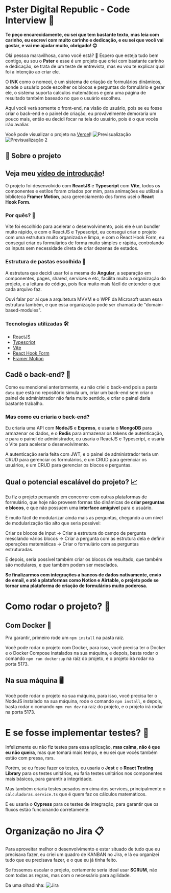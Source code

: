 # Pster Digital Republic - Code Interview 🔗

**Te peço encarecidamente, eu sei que tem bastante texto, mas leia com carinho, eu escrevi com muito carinho e dedicação, e eu sei que você vai gostar, e vai me ajudar muito, obrigado! 😊**

Olá pessoa maravilhosa, como você está? 🙂
Espero que esteja tudo bem contigo, eu sou o **Pster** e esse é um projeto que criei com bastante carinho e dedicação, se trata de um teste de entrevista, mas eu vou te explicar qual foi a intenção ao criar ele.

O **INK** como o nomeei, é um sistema de criação de formulários dinâmicos, aonde o usuário pode escolher os blocos e perguntas do formulário e gerar ele, o sistema suporta calculos matemáticos e gera uma página de resultado também baseado no que o usuário escolheu.

Aqui você verá somente o front-end, na visão do usuário, pois se eu fosse criar o back-end e o painel de criação, eu provávelmente demoraria um pouco mais, então eu decidi focar na tela do usuário, pois é o que vocês irão avaliar.

Você pode visualizar o projeto na [Vercel](https://digitalr-code-interview.vercel.app/)!
![Previsualização](https://i.imgur.com/fHZApFp.gif)
![Previsualização 2](https://i.imgur.com/gtjwODo.gif)

## 📝 Sobre o projeto

## Veja meu [vídeo de introdução](https://www.youtube.com/watch?v=cRIQ4bvO9B0)!

O projeto foi desenvolvido com **ReactJS** e **Typescript** com **Vite**, todos os componentes e estilos foram criados por mim, para animações eu utilizei a biblioteca **Framer Motion**, para gerenciamento dos forms usei o **React Hook Form**.

### **Por quês?** 🤔

Vite foi escolhido para acelerar o desenvolvimento, pois ele é um bundler muito rápido, e com o ReactJS e Typescript, eu consegui criar o projeto com uma estrutura muito organizada e limpa, e com o React Hook Form, eu consegui criar os formulários de forma muito simples e rápida, controlando os inputs sem necessidade direta de criar dezenas de estados.

### **Estrutura de pastas escolhida** 📁

A estrutura que decidi usar foi a mesma do **Angular**, a separação em componentes, pages, shared, services e etc, facilita muito a organização do projeto, e a leitura do código, pois fica muito mais fácil de entender o que cada arquivo faz.

Ouvi falar por ai que a arquitetura MVVM e o WPF da Microsoft usam essa estrutura também, e que essa organização pode ser chamada de "domain-based-modules".

### **Tecnologias utilizadas** 🛠

- [ReactJS](https://pt-br.reactjs.org/)
- [Typescript](https://www.typescriptlang.org/)
- [Vite](https://vitejs.dev/)
- [React Hook Form](https://react-hook-form.com/)
- [Framer Motion](https://www.framer.com/motion/)

## Cadê o back-end? 🤔

Como eu mencionei anteriormente, eu não criei o back-end pois a pasta `data` que está no repositório simula um, criar um back-end sem criar o painel de administrador não faria muito sentido, e criar o painel daria bastante trabalho.

### **Mas como eu criaria o back-end?**

Eu criaria uma API com **NodeJS** e **Express**, e usaria o **MongoDB** para armazenar os dados, e o **Redis** para armazenar os tokens de autenticação, e para o painel de administrador, eu usaria o ReactJS e Typescript, e usaria o Vite para acelerar o desenvolvimento.

A autenticação seria feita com JWT, e o painel de administrador teria um CRUD para gerenciar os formulários, e um CRUD para gerenciar os usuários, e um CRUD para gerenciar os blocos e perguntas.

## Qual o potencial escalável do projeto? 📈

Eu fiz o projeto pensando em concorrer com outras plataformas de formulário, que hoje não proveem formas tão dinâmicas de **criar perguntas e blocos**, e que não possuem uma **interface amigável** para o usuário.

É muito fácil de modularizar ainda mais as perguntas, chegando a um nível de modularização tão alto que seria possivel:

Criar os blocos de input -> Criar a estrutura do campo de pergunta mesclando vários blocos -> Criar a pergunta com as estrutura dela e definir operações matemáticas -> Criar o formulário com as perguntas estruturadas.

E depois, seria possível também criar os blocos de resultado, que também são modulares, e que também podem ser mesclados.

**Se finalizarmos com integrações a bancos de dados nativamente, envio de email, e até a plataformas como Notion e Airtable, o projeto pode se tornar uma plataforma de criação de formulários muito poderosa.**

# Como rodar o projeto? 🚀

## Com Docker 🐳

Pra garantir, primeiro rode um `npm install` na pasta raiz.

Você pode rodar o projeto com Docker, para isso, você precisa ter o Docker e o Docker Compose instalados na sua máquina, e depois, basta rodar o comando `npm run docker:up` na raiz do projeto, e o projeto irá rodar na porta 5173.

## Na sua máquina 🖥

Você pode rodar o projeto na sua máquina, para isso, você precisa ter o NodeJS instalado na sua máquina, rode o comando `npm install`, e depois, basta rodar o comando `npm run dev` na raiz do projeto, e o projeto irá rodar na porta 5173.

# E se fosse implementar testes? 🧪

Infelizmente eu não fiz testes para essa aplicação, **mas calma, não é que eu não queira**, mas que tomará mais tempo, e eu sei que vocês também estão com pressa, rsrs.

Porém, se eu fosse fazer os testes, eu usaria o **Jest** e o **React Testing Library** para os testes unitários, eu faria testes unitários nos componentes mais básicos, para garantir a integridade.

Mas também criaria testes pesados em cima dos services, principalmente o `calculadoras.service.ts` que é quem faz os cálculos matemáticos.

E eu usaria o **Cypress** para os testes de integração, para garantir que os fluxos estão funcionando corretamente.

# Organização no Jira 📋

Para aproveitar melhor o desenvolvimento e estar situado de tudo que eu precisava fazer, eu criei um quadro de KANBAN no Jira, e lá eu organizei tudo que eu precisava fazer, e o que eu já tinha feito.

Se fossemos escalar o projeto, certamente seria ideal usar **SCRUM**, não com todas as regras, mas com o necessário para agilidade.

Da uma olhadinha:
![Jira](https://i.imgur.com/eLIB5JY.png)
